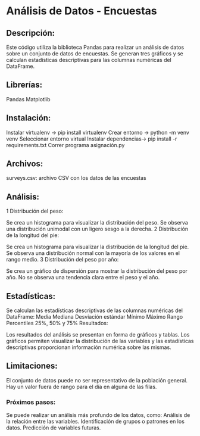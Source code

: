 # Análisis de Datos - Encuestas
## Descripción:

Este código utiliza la biblioteca Pandas para realizar un análisis de datos sobre un conjunto de datos de encuestas. Se generan tres gráficos y se calculan estadísticas descriptivas para las columnas numéricas del DataFrame.

## Librerías:

Pandas
Matplotlib
## Instalación:
Instalar virtualenv -> pip install virtualenv
Crear entorno -> python -m venv venv 
Seleccionar entorno virtual
Instalar dependencias-> pip install -r requirements.txt
Correr programa asignación.py

## Archivos:

surveys.csv: archivo CSV con los datos de las encuestas
## Análisis:

1 Distribución del peso:

Se crea un histograma para visualizar la distribución del peso.
Se observa una distribución unimodal con un ligero sesgo a la derecha.
2 Distribución de la longitud del pie:

Se crea un histograma para visualizar la distribución de la longitud del pie.
Se observa una distribución normal con la mayoría de los valores en el rango medio.
3 Distribución del peso por año:

Se crea un gráfico de dispersión para mostrar la distribución del peso por año.
No se observa una tendencia clara entre el peso y el año.
## Estadísticas:

Se calculan las estadísticas descriptivas de las columnas numéricas del DataFrame:
Media
Mediana
Desviación estándar
Mínimo
Máximo
Rango
Percentiles 25%, 50% y 75%
Resultados:

Los resultados del análisis se presentan en forma de gráficos y tablas. Los gráficos permiten visualizar la distribución de las variables y las estadísticas descriptivas proporcionan información numérica sobre las mismas.

## Limitaciones:

El conjunto de datos puede no ser representativo de la población general.
Hay un valor fuera de rango para el día en alguna de las filas.
### Próximos pasos:

Se puede realizar un análisis más profundo de los datos, como:
Análisis de la relación entre las variables.
Identificación de grupos o patrones en los datos.
Predicción de variables futuras.



